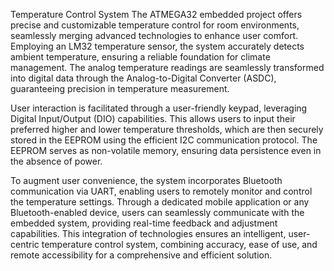 Temperature Control System 
The ATMEGA32 embedded project offers precise and customizable temperature control for room environments, seamlessly merging advanced technologies to enhance user comfort. Employing an LM32 temperature sensor, the system accurately detects ambient temperature, ensuring a reliable foundation for climate management. The analog temperature readings are seamlessly transformed into digital data through the Analog-to-Digital Converter (ASDC), guaranteeing precision in temperature measurement.

User interaction is facilitated through a user-friendly keypad, leveraging Digital Input/Output (DIO) capabilities. This allows users to input their preferred higher and lower temperature thresholds, which are then securely stored in the EEPROM using the efficient I2C communication protocol. The EEPROM serves as non-volatile memory, ensuring data persistence even in the absence of power.

To augment user convenience, the system incorporates Bluetooth communication via UART, enabling users to remotely monitor and control the temperature settings. Through a dedicated mobile application or any Bluetooth-enabled device, users can seamlessly communicate with the embedded system, providing real-time feedback and adjustment capabilities. This integration of technologies ensures an intelligent, user-centric temperature control system, combining accuracy, ease of use, and remote accessibility for a comprehensive and efficient solution.
